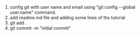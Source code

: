 1. config git with user name and email using "git config --global user.name" command.
2. add readme.md file and adding some lines of ths tutorial
3. git add .
4. git commit -m "initial commit" 
